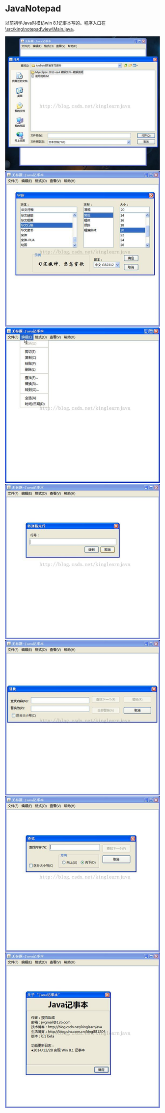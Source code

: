 # JavaNotepad
以前初学Java时模仿win 8.1记事本写的。程序入口在[\src\king\notepad\view\Main.java](\src\king\notepad\view\Main.java)。

![](screenshot/1.jpg)
![](screenshot/2.jpg)
![](screenshot/3.jpg)
![](screenshot/4.jpg)
![](screenshot/5.jpg)
![](screenshot/6.jpg)
![](screenshot/7.jpg)
